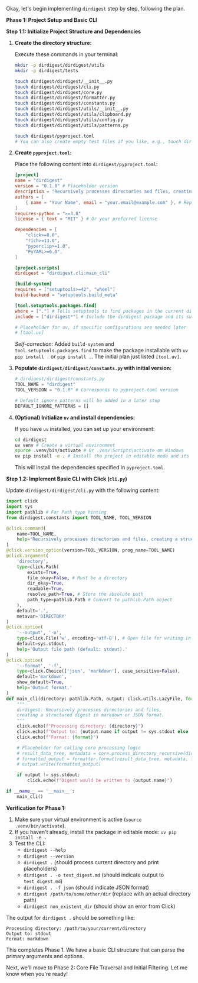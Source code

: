 Okay, let's begin implementing `dirdigest` step by step, following the plan.

**Phase 1: Project Setup and Basic CLI**

**Step 1.1: Initialize Project Structure and Dependencies**

1.  **Create the directory structure:**

    Execute these commands in your terminal:

    ```bash
    mkdir -p dirdigest/dirdigest/utils
    mkdir -p dirdigest/tests

    touch dirdigest/dirdigest/__init__.py
    touch dirdigest/dirdigest/cli.py
    touch dirdigest/dirdigest/core.py
    touch dirdigest/dirdigest/formatter.py
    touch dirdigest/dirdigest/constants.py
    touch dirdigest/dirdigest/utils/__init__.py
    touch dirdigest/dirdigest/utils/clipboard.py
    touch dirdigest/dirdigest/utils/config.py
    touch dirdigest/dirdigest/utils/patterns.py

    touch dirdigest/pyproject.toml
    # You can also create empty test files if you like, e.g., touch dirdigest/tests/__init__.py
    ```

2.  **Create `pyproject.toml`:**

    Place the following content into `dirdigest/pyproject.toml`:

    ```toml
    [project]
    name = "dirdigest"
    version = "0.1.0" # Placeholder version
    description = "Recursively processes directories and files, creating a structured digest for LLM context ingestion."
    authors = [
        { name = "Your Name", email = "your.email@example.com" }, # Replace with your details
    ]
    requires-python = ">=3.8"
    license = { text = "MIT" } # Or your preferred license

    dependencies = [
        "click>=8.0",
        "rich>=13.0",
        "pyperclip>=1.8",
        "PyYAML>=6.0",
    ]

    [project.scripts]
    dirdigest = "dirdigest.cli:main_cli"

    [build-system]
    requires = ["setuptools>=42", "wheel"]
    build-backend = "setuptools.build_meta"

    [tool.setuptools.packages.find]
    where = ["."] # Tells setuptools to find packages in the current directory
    include = ["dirdigest*"] # Include the dirdigest package and its submodules

    # Placeholder for uv, if specific configurations are needed later
    # [tool.uv]
    ```
    *Self-correction:* Added `build-system` and `tool.setuptools.packages.find` to make the package installable with `uv pip install .` or `pip install .`. The initial plan just listed `[tool.uv]`.

3.  **Populate `dirdigest/dirdigest/constants.py` with initial version:**

    ```python
    # dirdigest/dirdigest/constants.py
    TOOL_NAME = "dirdigest"
    TOOL_VERSION = "0.1.0" # Corresponds to pyproject.toml version

    # Default ignore patterns will be added in a later step
    DEFAULT_IGNORE_PATTERNS = []
    ```

4.  **(Optional) Initialize `uv` and install dependencies:**

    If you have `uv` installed, you can set up your environment:
    ```bash
    cd dirdigest
    uv venv # Create a virtual environment
    source .venv/bin/activate # Or .venv\Scripts\activate on Windows
    uv pip install -e . # Install the project in editable mode and its dependencies
    ```
    This will install the dependencies specified in `pyproject.toml`.

**Step 1.2: Implement Basic CLI with Click (`cli.py`)**

Update `dirdigest/dirdigest/cli.py` with the following content:

```python
import click
import sys
import pathlib # For Path type hinting
from dirdigest.constants import TOOL_NAME, TOOL_VERSION

@click.command(
    name=TOOL_NAME,
    help="Recursively processes directories and files, creating a structured digest suitable for LLM context ingestion."
)
@click.version_option(version=TOOL_VERSION, prog_name=TOOL_NAME)
@click.argument(
    'directory',
    type=click.Path(
        exists=True,
        file_okay=False, # Must be a directory
        dir_okay=True,
        readable=True,
        resolve_path=True, # Store the absolute path
        path_type=pathlib.Path # Convert to pathlib.Path object
    ),
    default='.',
    metavar='DIRECTORY'
)
@click.option(
    '--output', '-o',
    type=click.File('w', encoding='utf-8'), # Open file for writing in text mode with UTF-8
    default=sys.stdout,
    help='Output file path (default: stdout).'
)
@click.option(
    '--format', '-f',
    type=click.Choice(['json', 'markdown'], case_sensitive=False),
    default='markdown',
    show_default=True,
    help='Output format.'
)
def main_cli(directory: pathlib.Path, output: click.utils.LazyFile, format: str):
    """
    dirdigest: Recursively processes directories and files,
    creating a structured digest in markdown or JSON format.
    """
    click.echo(f"Processing directory: {directory}")
    click.echo(f"Output to: {output.name if output != sys.stdout else 'stdout'}")
    click.echo(f"Format: {format}")

    # Placeholder for calling core processing logic
    # result_data_tree, metadata = core.process_directory_recursive(directory, relevant_cli_args)
    # formatted_output = formatter.format(result_data_tree, metadata, format)
    # output.write(formatted_output)

    if output != sys.stdout:
        click.echo(f"Digest would be written to {output.name}")

if __name__ == '__main__':
    main_cli()
```

**Verification for Phase 1:**

1.  Make sure your virtual environment is active (`source .venv/bin/activate`).
2.  If you haven't already, install the package in editable mode: `uv pip install -e .`
3.  Test the CLI:
    *   `dirdigest --help`
    *   `dirdigest --version`
    *   `dirdigest .` (should process current directory and print placeholders)
    *   `dirdigest . -o test_digest.md` (should indicate output to `test_digest.md`)
    *   `dirdigest . -f json` (should indicate JSON format)
    *   `dirdigest /path/to/some/other/dir` (replace with an actual directory path)
    *   `dirdigest non_existent_dir` (should show an error from Click)

The output for `dirdigest .` should be something like:
```
Processing directory: /path/to/your/current/directory
Output to: stdout
Format: markdown
```

This completes Phase 1. We have a basic CLI structure that can parse the primary arguments and options.

Next, we'll move to Phase 2: Core File Traversal and Initial Filtering. Let me know when you're ready!